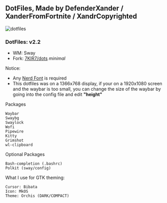 ## DotFiles, Made by **DefenderXander** / **XanderFromFortnite** / **XandrCopyrighted**
![dotfiles](https://github.com/XandrCopyrighted/XandrCopyrighted/blob/main/pictures%20for%20repos%2C%20i%20guess/dotfiles.jpg)
### DotFiles: v2.2

* WM: Sway
* Fork: [7KIR7/dots](https://github.com/7KIR7/dots) *minimal*

Notice: 
* Any [Nerd Font](https://www.nerdfonts.com/) is required
* This dotfiles was on a 1366x768 display, if your on a 1920x1080 screen and the waybar is too small, you can change the size of the waybar by going into the config file and edit **"height"**

Packages

    Waybar
    Swaybg
    Swaylock
    Wofi
    Pipewire
    Kitty
    Grimshot
    wl-clipboard

Optional Packages

    Bash-completion (.bashrc)
    Polkit (sway/config)


What I use for GTK theming:

    Cursor: Bibata
    Icon: MkOS
    Theme: Orchis (DARK/COMPACT)
